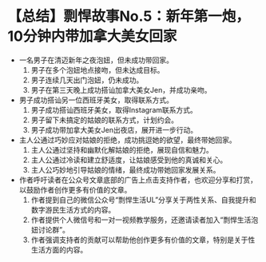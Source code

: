 # 【总结】剽悍故事No.5：新年第一炮，10分钟内带加拿大美女回家

-   一名男子在清迈新年之夜泡妞，但未成功带回家。
    1.  男子在多个泡妞地点接吻，但未达成目标。
    2.  男子连续几天出门泡妞，仍未成功。
    3.  男子在第三天晚上成功搭讪加拿大美女Jen，并成功亲吻。
-   男子成功搭讪另一位西班牙美女，取得联系方式。
    1.  男子成功搭讪西班牙美女，取得Instagram联系方式。
    2.  男子留下未搞定的姑娘的联系方式，计划约会。
    3.  男子成功带加拿大美女Jen出夜店，展开进一步行动。
-   主人公通过巧妙应对姑娘的拒绝，成功挑逗她的欲望，最终带她回家。
    1.  主人公通过坚持和幽默化解姑娘的拒绝，展现自信和魅力。
    2.  主人公通过冷读和建立舒适度，让姑娘感受到他的真诚和关心。
    3.  主人公巧妙地引导姑娘的情绪，最终成功带她回家发展关系。
-   作者呼吁读者在公众号文章底部的广告上点击支持作者，也欢迎分享和打赏，以鼓励作者创作更多有价值的文章。
    1.  作者提到自己的微信公众号“剽悍生活UL”分享关于两性关系、自我提升和数字游民生活方式的内容。
    2.  作者提供个人微信号和一对一视频教学服务，还邀请读者加入“剽悍生活泡妞讨论群”。
    3.  作者强调支持者的贡献可以帮助他创作更多有价值的文章，特别是关于性生活方面的内容。
